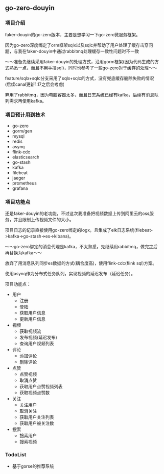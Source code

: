 ## go-zero-douyin

### 项目介绍
faker-douyin的go-zero版本，主要是想学习一下go-zero微服务框架。

因为go-zero深度绑定了orm框架sqlx以及sqlc并帮助了用户处理了缓存击穿问题，与我在faker-douyin中通过rabbitmq处理缓存一致性问题时不一致

～～准备先继续采用faker-douyin的处理方式，沿用gorm框架(因为代码生成的方式熟悉一点，而且不用手撸sql)，同时也参考了一些go-zero对于缓存的处理～～

feature/sqlx+sqlc分支采用了sqlx+sqlc的方式，没有兜底缓存删除失败的情况(后续canal更新1.17之后会考虑)

弃用了rabbitmq，因为电脑容器太多，而且日志系统已经有kafka，后续有消息队列需求再使用kafka。

### 项目预计用到技术
- go-zero
- gorm/gen
- mysql
- redis
- asynq
- flink-cdc
- elasticsearch
- go-stash
- kafka
- filebeat
- jaeger
- prometheus
- grafana

### 项目功能点
还是faker-douyin的老功能，不过这次我准备把视频数据上传到阿里云的oss服务，并且限制上传视频文件的大小。

项目日志的记录直接使用go-zero绑定的logx，且集成了elk日志系统(filebeat->kafka->go-stash->es->kibana)。

～～go-zero绑定的消息代理是kafka，不太熟悉，先继续用rabbitmq，做完之后再替换为kafka～～

放弃了用消息队列同步es数据的方式(耦合度高)，使用flink-cdc(flink sql)方案。

使用asynq作为分布式任务队列，实现视频的延迟发布（延迟任务）。

项目功能点：
- 用户
    - 注册
    - 登陆
    - 获取用户信息
    - 更新用户信息
- 视频
    - 获取视频流
    - 发布视频(延迟发布)
    - 查询用户视频列表
- 评论
    - 添加评论
    - 删除评论
- 点赞
    - 点赞视频
    - 取消点赞
    - 获取用户点赞视频列表
    - 获取视频点赞数
- 关注
    - 关注用户
    - 取消关注
    - 获取用户关注列表
    - 获取用户被关注数
- 搜索
    - 搜索用户
    - 搜索视频

### TodoList
- 基于gorse的推荐系统


